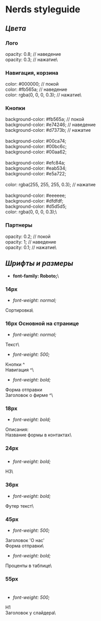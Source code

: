 # Nerds styleguide

## *Цвета*

### Лого

opacity: 0.8; // наведение\
opacity: 0.3; // нажатие\

### Навигация, корзина

color: #000000; // покой\
color: #fb565a; // наведение\
color: rgba(0, 0, 0, 0.3); // нажатие\

### Кнопки

background-color: #fb565a; // покой\
background-color: #e74246; // наведение\
background-color: #d7373b; // нажатие\
\
background-color: #00ca74;\
background-color: #00bc6c;\
background-color: #00aa62;\
\
background-color: #efc84a;\
background-color: #eab534;\
background-color: #e5a722;\
\
color: rgba(255, 255, 255, 0.3); // нажатие\
\
background-color: #eeeeee;\
background-color: #dfdfdf;\
background-color: #d5d5d5;\
color: rgba(0, 0, 0, 0.3);\


### Партнеры

opacity: 0.2; // покой\
opacity: 1; // наведение\
opacity: 0.1; // нажатие\


## *Шрифты и размеры*

- **font-family: Roboto;**\

### 14px

- *font-weight: normal;*


Сортировка\

### 16px Основной на странице

- *font-weight: normal;*


Текст\


- *font-weight: 500;*


Кнопки ^\
Навигация ^\


- *font-weight: bold;*


Форма отправки\
Заголовок о фирме ^\

### 18px

- *font-weight: bold;*


Описания:\
Название формы в контактах\

### 24px <H3>

- *font-weight: bold;*


H3\

### 36px

- *font-weight: bold;*

Футер текст\

### 45px

- *font-weight: 500;*

Заголовок 'О нас'\
Форма отправки\


- *font-weight: bold;*

Проценты в таблице\

### 55px <H1>

- *font-weight: 500;*

H1\
Заголовок у слайдера\
